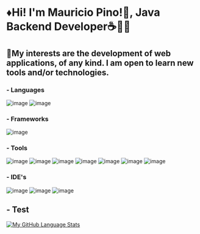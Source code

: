 # ♦Hi! I'm Mauricio Pino!👋, Java Backend Developer☕👨‍💻

## 🔹My interests are the development of web applications, of any kind. I am open to learn new tools and/or technologies.

### - Languages

![image](https://user-images.githubusercontent.com/61031521/133442198-6aaec51b-2fc8-4872-946e-b784f155d5da.png) ![image](https://user-images.githubusercontent.com/61031521/133442352-2d97311a-1aeb-450d-b37c-c489abb835a5.png) 

### - Frameworks

![image](https://user-images.githubusercontent.com/61031521/133442742-6b8c658d-88cd-4c1a-8505-ae254498701b.png) 

### - Tools

![image](https://user-images.githubusercontent.com/61031521/133444431-3d2d7129-fb61-49c4-9bd1-01de7330b548.png) ![image](https://user-images.githubusercontent.com/61031521/133444470-4cca6cae-b49e-4395-814f-a87ace963b90.png) ![image](https://user-images.githubusercontent.com/61031521/133444522-26eee079-371f-4608-8def-8cd1de5c6947.png) ![image](https://user-images.githubusercontent.com/61031521/133444625-9370c19f-5511-4f60-a9d0-b632933aad72.png) ![image](https://user-images.githubusercontent.com/61031521/133444806-af87b9ed-18c7-4fcb-b6aa-91669612bc91.png) ![image](https://user-images.githubusercontent.com/61031521/133445103-077ce1da-33e1-4c9e-92c1-16ae5c979688.png) ![image](https://user-images.githubusercontent.com/61031521/133445255-7a288f41-8ba2-4349-99a9-cac7bf902c0f.png)

### - IDE's

![image](https://user-images.githubusercontent.com/61031521/133447886-ab9de7f4-686d-4066-99e6-a1a135f4aee1.png) ![image](https://user-images.githubusercontent.com/61031521/133447980-398ed6e2-0be6-4156-9e86-528392d0494a.png) ![image](https://user-images.githubusercontent.com/61031521/133448962-07b32e89-f615-4c51-94bf-d7129ddc748b.png)

## - Test
[![My GitHub Language Stats](https://github-readme-stats.vercel.app/api/top-langs/?username=Mauu98&langs_count=5&theme=tokyonight)]()

















